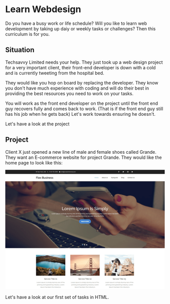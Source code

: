 # Learn Webdesign
Do you have a busy work or life schedule? Will you like to learn web development by taking up daiy or weekly tasks or challenges? Then this curriculum is for you.



## Situation
Techsavvy Limited needs your help. They just took up a web design project for a very important client, their front-end developer is down with a cold and is currently tweeting from the hospital bed.

They would like you hop on board by replacing the developer. They know you don't have much experience with coding and will do their best in providing the best resources you need to work on your tasks. 

You will work as the front end developer on the project until the front end guy recovers fully and comes back to work. (That is if the front end guy still has his job when he gets back) Let's work towards ensuring he doesn't.

Let's have a look at the project



## Project
Client X just opened a new line of male and female shoes called Grande.
They want an E-commerce website for project Grande.
They would like the home page to look like this:

![Homepage theme](HomepageTheme.png)

Let's have a look at our first set of tasks in HTML.
